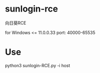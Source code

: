 # sunlogin-rce
向日葵RCE

for Windows <= 11.0.0.33
port: 40000-65535

# Use

python3 sunlogin-RCE.py -i host


